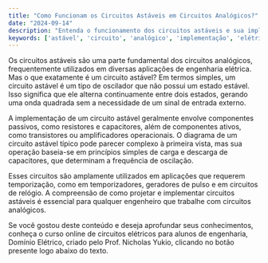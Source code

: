 ```yaml
---
title: "Como Funcionam os Circuitos Astáveis em Circuitos Analógicos?"
date: "2024-09-14"
description: "Entenda o funcionamento dos circuitos astáveis e sua implementação em circuitos analógicos."
keywords: ['astável', 'circuito', 'analógico', 'implementação', 'elétrico']
---
```


Os circuitos astáveis são uma parte fundamental dos circuitos analógicos, frequentemente utilizados em diversas aplicações de engenharia elétrica. Mas o que exatamente é um circuito astável? Em termos simples, um circuito astável é um tipo de oscilador que não possui um estado estável. Isso significa que ele alterna continuamente entre dois estados, gerando uma onda quadrada sem a necessidade de um sinal de entrada externo.

A implementação de um circuito astável geralmente envolve componentes passivos, como resistores e capacitores, além de componentes ativos, como transistores ou amplificadores operacionais. O diagrama de um circuito astável típico pode parecer complexo à primeira vista, mas sua operação baseia-se em princípios simples de carga e descarga de capacitores, que determinam a frequência de oscilação.

Esses circuitos são amplamente utilizados em aplicações que requerem temporização, como em temporizadores, geradores de pulso e em circuitos de relógio. A compreensão de como projetar e implementar circuitos astáveis é essencial para qualquer engenheiro que trabalhe com circuitos analógicos.

Se você gostou deste conteúdo e deseja aprofundar seus conhecimentos, conheça o curso online de circuitos elétricos para alunos de engenharia, Domínio Elétrico, criado pelo Prof. Nicholas Yukio, clicando no botão presente logo abaixo do texto.